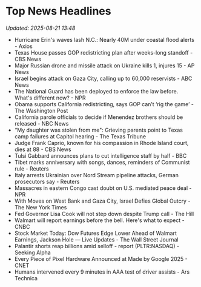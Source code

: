 # Top News Headlines

_Updated: 2025-08-21 13:48_

- Hurricane Erin's waves lash N.C.: Nearly 40M under coastal flood alerts - Axios
- Texas House passes GOP redistricting plan after weeks-long standoff - CBS News
- Major Russian drone and missile attack on Ukraine kills 1, injures 15 - AP News
- Israel begins attack on Gaza City, calling up to 60,000 reservists - ABC News
- The National Guard has been deployed to enforce the law before. What's different now? - NPR
- Obama supports California redistricting, says GOP can’t ‘rig the game’ - The Washington Post
- California parole officials to decide if Menendez brothers should be released - NBC News
- “My daughter was stolen from me": Grieving parents point to Texas camp failures at Capitol hearing - The Texas Tribune
- Judge Frank Caprio, known for his compassion in Rhode Island court, dies at 88 - CBS News
- Tulsi Gabbard announces plans to cut intelligence staff by half - BBC
- Tibet marks anniversary with songs, dances, reminders of Communist rule - Reuters
- Italy arrests Ukrainian over Nord Stream pipeline attacks, German prosecutors say - Reuters
- Massacres in eastern Congo cast doubt on U.S. mediated peace deal - NPR
- With Moves on West Bank and Gaza City, Israel Defies Global Outcry - The New York Times
- Fed Governor Lisa Cook will not step down despite Trump call - The Hill
- Walmart will report earnings before the bell. Here's what to expect - CNBC
- Stock Market Today: Dow Futures Edge Lower Ahead of Walmart Earnings, Jackson Hole — Live Updates - The Wall Street Journal
- Palantir shorts reap billions amid selloff - report (PLTR:NASDAQ) - Seeking Alpha
- Every Piece of Pixel Hardware Announced at Made by Google 2025 - CNET
- Humans intervened every 9 minutes in AAA test of driver assists - Ars Technica